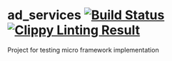 # ad_services [![Build Status](https://travis-ci.org/aleksandrpak/ad_services.svg)](https://travis-ci.org/aleksandrpak/ad_services) [![Clippy Linting Result](https://clippy.bashy.io/github/aleksandrpak/ad_services/master/badge.svg)](https://clippy.bashy.io/github/aleksandrpak/ad_services/master/log)

Project for testing micro framework implementation
